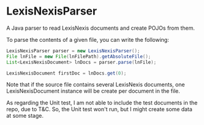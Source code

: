 # LexisNexisParser
A Java parser to read LexisNexis documents and create POJOs from them. 

To parse the contents of a given file, you can write the following:

```java
LexisNexisParser parser = new LexisNexisParser();
File lnFile = new File(lnFilePath).getAbsoluteFile();
List<LexisNexisDocument> lnDocs = parser.parse(lnFile);

LexisNexisDocument firstDoc = lnDocs.get(0);
```

Note that if the source file contains several LexisNexis documents, one LexisNexisDocument instance will be create per document in the file. 

As regarding the Unit test, I am not able to include the test documents in the repo, due to T&C. So, the Unit test won't run, but I might create some data at some stage.  


		
